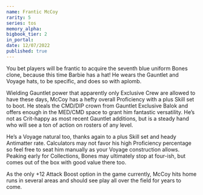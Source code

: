 ```yaml
---
name: Frantic McCoy
rarity: 5
series: tos
memory_alpha:
bigbook_tier: 2
in_portal:
date: 12/07/2022
published: true
---
```


You bet players will be frantic to acquire the seventh blue uniform Bones clone, because this time Barbie has a hat! He wears the Gauntlet and Voyage hats, to be specific, and does so with aplomb.

Wielding Gauntlet power that apparently only Exclusive Crew are allowed to have these days, McCoy has a hefty overall Proficiency with a plus Skill set to boot. He steals the CMD/DIP crown from Gauntlet Exclusive Balok and offers enough in the MED/CMD space to grant him fantastic versatility. He’s not as Crit-happy as most recent Gauntlet additions, but is a steady hand who will see a ton of action on rosters of any level.

He’s a Voyage natural too, thanks again to a plus Skill set and heady Antimatter rate. Calculators may not favor his high Proficiency percentage so feel free to seat him manually as your Voyage construction allows. Peaking early for Collections, Bones may ultimately stop at four-ish, but comes out of the box with good value there too.

As the only +12 Attack Boost option in the game currently, McCoy hits home runs in several areas and should see play all over the field for years to come.
